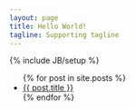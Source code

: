 ```yaml
---
layout: page
title: Hello World!
tagline: Supporting tagline
---
```

{% include JB/setup %}



<ul class="posts">
  {% for post in site.posts %}
    <li><a href="{{ BASE_PATH }}{{ post.url }}">{{ post.title }}</a></li>
  {% endfor %}
</ul>
